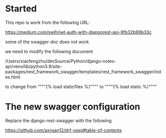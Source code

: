 # Started 
This repo is work from the following URL:

https://medium.com/swlh/jwt-auth-with-djangorest-api-9fb32b99b33c

some of the swagger-doc does not work 

we need to modify the following document

/Users/xiaofengzhu/devSource/Python/django-notes-api/venv/lib/python3.9/site-packages/rest_framework_swagger/templates/rest_framework_swagger/index.html

to change from """"{% load staticfiles %}"""" to """"{% load static %}""""


# The new swagger configuration
Replace the django-rest-swagger with the following

https://github.com/axnsan12/drf-yasg#table-of-contents


